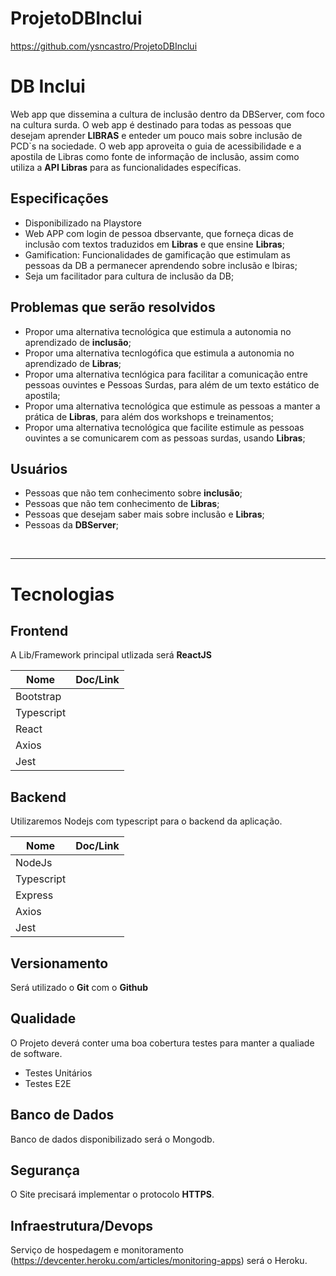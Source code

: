 # ProjetoDBInclui

https://github.com/ysncastro/ProjetoDBInclui

# **DB Inclui**

Web app que dissemina a cultura de inclusão dentro da DBServer, com foco na cultura surda. O web app é destinado para todas as pessoas que desejam aprender **LIBRAS** e enteder um pouco mais sobre inclusão de PCD`s na sociedade. O web app aproveita o guia de acessibilidade e a apostila de Libras como fonte de informação de inclusão, assim como utiliza a **API Libras** para as funcionalidades específicas.

## Especificações

- Disponibilizado na Playstore
- Web APP com login de pessoa dbservante, que forneça dicas de inclusão com textos traduzidos em **Libras** e que ensine **Libras**;
- Gamification: Funcionalidades de gamificação que estimulam as pessoas da DB a permanecer aprendendo sobre inclusão e lbiras;
- Seja um facilitador para cultura de inclusão da DB;

## Problemas que serão resolvidos

- Propor uma alternativa tecnológica que estimula a autonomia no aprendizado de **inclusão**;
- Propor uma alternativa tecnlogófica que estimula a autonomia no aprendizado de **Libras**;
- Propor uma alternativa tecnlógica para facilitar a comunicação entre pessoas ouvintes e Pessoas Surdas, para além de um texto estático de apostila;
- Propor uma alternativa tecnológica que estimule as pessoas a manter a prática de **Libras**, para além dos workshops e treinamentos;
- Propor uma alternativa tecnológica que facilite estimule as pessoas ouvintes a se comunicarem com as pessoas surdas, usando **Libras**;

## Usuários

- Pessoas que não tem conhecimento sobre **inclusão**;
- Pessoas que não tem conhecimento de **Libras**;
- Pessoas que desejam saber mais sobre inclusão e **Libras**;
- Pessoas da **DBServer**;

<br>

---

# Tecnologias

## Frontend

A Lib/Framework principal utlizada será **ReactJS**

| Nome       | Doc/Link |
| ---------- | -------- |
| Bootstrap  |          |
| Typescript |          |
| React      |          |
| Axios      |          |
| Jest       |          |

## Backend

Utilizaremos Nodejs com typescript para o backend da aplicação.

| Nome       | Doc/Link |
| ---------- | -------- |
| NodeJs     |          |
| Typescript |          |
| Express    |          |
| Axios      |          |
| Jest       |          |

## Versionamento

Será utilizado o **Git** com o **Github**

## Qualidade

O Projeto deverá conter uma boa cobertura testes para manter a qualiade de software.

- Testes Unitários
- Testes E2E

## Banco de Dados

Banco de dados disponibilizado será o Mongodb.

## Segurança

O Site precisará implementar o protocolo **HTTPS**.

## Infraestrutura/Devops

Serviço de hospedagem e monitoramento (https://devcenter.heroku.com/articles/monitoring-apps) será o Heroku.

<!--
# Entendendo o Produto
## O produto é
- Um guia do museu personalizado
- Um facilitador para melhora a experiência do usuário
- Acesso/inclusivo
- Sistema Web Responsivo
- Interativo
## Não é
- Um guia estático
- Não abriga o usuário fazer uma rota única
- Aplicativo
- Um mapa do museu
## Faz
- Cria rota personalizada
- Melhora a experiência do usuário no museu
- Sugere rotas para usuário
- Descrição das atrações
- Guia de forma iterativa
- Propõe uma visita auto guiada
## Não faz
- Disponibiliza só roteiro que o ADMIN cadastrou
- Utiliza Geo Localização
- Identifica usuários
- Classifica rotas
- Gera QRCode -->
